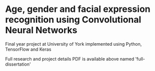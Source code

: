 # Age, gender and facial expression recognition using Convolutional Neural Networks

Final year project at University of York implemented using Python, TensorFlow and Keras

Full research and project details PDF is available above named 'full-dissertation'
